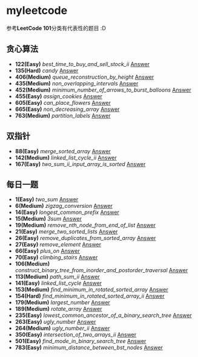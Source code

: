 # myleetcode
参考**LeetCode 101**分类有代表性的题目 :D
## 贪心算法
+ **122(Easy)** _best_time_to_buy_and_sell_stock_ii_ [Answer](https://github.com/theNiceGirl-137/myleetcode/blob/main/leetcode/editor/cn/%5B122%5Dbest_time_to_buy_and_sell_stock_ii.go)
+ **135(Hard)** _candy_ [Answer](https://github.com/theNiceGirl-137/myleetcode/blob/main/leetcode/editor/cn/%5B135%5Dcandy.go)
+ **406(Medium)** _queue_reconstruction_by_height_ [Answer](https://github.com/theNiceGirl-137/myleetcode/blob/main/leetcode/editor/cn/%5B406%5Dqueue_reconstruction_by_height.go)
+ **435(Medium)** _non_overlapping_intervals_ [Answer](https://github.com/theNiceGirl-137/myleetcode/blob/main/leetcode/editor/cn/%5B435%5Dnon_overlapping_intervals.go)
+ **452(Medium)** _minimum_number_of_arrows_to_burst_balloons_ [Answer](https://github.com/theNiceGirl-137/myleetcode/blob/main/leetcode/editor/cn/%5B452%5Dminimum_number_of_arrows_to_burst_balloons.go)
+ **455(Easy)** _assign_cookies_ [Answer](https://github.com/theNiceGirl-137/myleetcode/blob/main/leetcode/editor/cn/%5B455%5Dassign_cookies.go)
+ **605(Easy)** _can_place_flowers_ [Answer](https://github.com/theNiceGirl-137/myleetcode/blob/main/leetcode/editor/cn/%5B605%5Dcan_place_flowers.go)
+ **665(Easy)** _non_decreasing_array_ [Answer](https://github.com/theNiceGirl-137/myleetcode/blob/main/leetcode/editor/cn/%5B665%5Dnon_decreasing_array.go)
+ **763(Medium)** _partition_labels_ [Answer](https://github.com/theNiceGirl-137/myleetcode/blob/main/leetcode/editor/cn/%5B763%5Dpartition_labels.go)
## 双指针
+ **88(Easy)** _merge_sorted_array_ [Answer](https://github.com/theNiceGirl-137/myleetcode/blob/main/leetcode/editor/cn/%5B88%5Dmerge_sorted_array.go)
+ **142(Medium)** _linked_list_cycle_ii_ [Answer](https://github.com/theNiceGirl-137/myleetcode/blob/main/leetcode/editor/cn/%5B142%5Dlinked_list_cycle_ii.go)
+ **167(Easy)** _two_sum_ii_input_array_is_sorted_ [Answer](https://github.com/theNiceGirl-137/myleetcode/blob/main/leetcode/editor/cn/%5B167%5Dtwo_sum_ii_input_array_is_sorted.go)
## 每日一题
+ **1(Easy)** _two_sum_ [Answer](https://github.com/theNiceGirl-137/myleetcode/blob/main/leetcode/editor/cn/%5B1%5Dtwo_sum.go)
+ **6(Medium)** _zigzag_conversion_ [Answer](https://github.com/theNiceGirl-137/myleetcode/blob/main/leetcode/editor/cn/%5B6%5Dzigzag_conversion.go)
+ **14(Easy)** _longest_common_prefix_ [Answer](https://github.com/theNiceGirl-137/myleetcode/blob/main/leetcode/editor/cn/%5B14%5Dlongest_common_prefix.go)
+ **15(Medium)** _3sum_ [Answer](https://github.com/theNiceGirl-137/myleetcode/blob/main/leetcode/editor/cn/%5B15%5D3sum.go)
+ **19(Medium)** _remove_nth_node_from_end_of_list_ [Answer](https://github.com/theNiceGirl-137/myleetcode/blob/main/leetcode/editor/cn/%5B19%5Dremove_nth_node_from_end_of_list.go)
+ **21(Easy)** _merge_two_sorted_lists_ [Answer](https://github.com/theNiceGirl-137/myleetcode/blob/main/leetcode/editor/cn/%5B21%5Dmerge_two_sorted_lists.go)
+ **26(Easy)** _remove_duplicates_from_sorted_array_ [Answer](https://github.com/theNiceGirl-137/myleetcode/blob/main/leetcode/editor/cn/%5B26%5Dremove_duplicates_from_sorted_array.go)
+ **27(Easy)** _remove_element_ [Answer](https://github.com/theNiceGirl-137/myleetcode/blob/main/leetcode/editor/cn/%5B27%5Dremove_element.go)
+ **66(Easy)** _plus_on_ [Answer](https://github.com/theNiceGirl-137/myleetcode/blob/main/leetcode/editor/cn/%5B66%5Dplus_one.go)
+ **70(Easy)** _climbing_stairs_ [Answer](https://github.com/theNiceGirl-137/myleetcode/blob/main/leetcode/editor/cn/%5B70%5Dclimbing_stairs.go)
+ **106(Medium)** _construct_binary_tree_from_inorder_and_postorder_traversal_ [Answer](https://github.com/theNiceGirl-137/myleetcode/blob/main/leetcode/editor/cn/%5B106%5Dconstruct_binary_tree_from_inorder_and_postorder_traversal.go)
+ **113(Medium)** _path_sum_ii_ [Answer](https://github.com/theNiceGirl-137/myleetcode/blob/main/leetcode/editor/cn/%5B113%5Dpath_sum_ii.go)
+ **141(Easy)** _linked_list_cycle_ [Answer](https://github.com/theNiceGirl-137/myleetcode/blob/main/leetcode/editor/cn/%5B141%5Dlinked_list_cycle.go)
+ **153(Medium)** _find_minimum_in_rotated_sorted_array_ [Answer](https://github.com/theNiceGirl-137/myleetcode/blob/main/leetcode/editor/cn/%5B153%5Dfind_minimum_in_rotated_sorted_array.go)
+ **154(Hard)** _find_minimum_in_rotated_sorted_array_ii_ [Answer](https://github.com/theNiceGirl-137/myleetcode/blob/main/leetcode/editor/cn/%5B154%5Dfind_minimum_in_rotated_sorted_array_ii.go)
+ **179(Medium)** _largest_number_ [Answer](https://github.com/theNiceGirl-137/myleetcode/blob/main/leetcode/editor/cn/%5B179%5Dlargest_number.go)
+ **189(Medium)** _rotate_array_ [Answer](https://github.com/theNiceGirl-137/myleetcode/blob/main/leetcode/editor/cn/%5B189%5Drotate_array.go)
+ **235(Easy)** _lowest_common_ancestor_of_a_binary_search_tree_ [Answer](https://github.com/theNiceGirl-137/myleetcode/blob/main/leetcode/editor/cn/%5B235%5Dlowest_common_ancestor_of_a_binary_search_tree.go)
+ **263(Easy)** _ugly_number_ [Answer](https://github.com/theNiceGirl-137/myleetcode/blob/main/leetcode/editor/cn/%5B263%5Dugly_number.go)
+ **264(Medium)** _ugly_number_ii_ [Answer](https://github.com/theNiceGirl-137/myleetcode/blob/main/leetcode/editor/cn/%5B264%5Dugly_number_ii.go)
+ **350(Easy)** _intersection_of_two_arrays_ii_ [Answer](https://github.com/theNiceGirl-137/myleetcode/blob/main/leetcode/editor/cn/%5B350%5Dintersection_of_two_arrays_ii.go)
+ **501(Easy)** _find_mode_in_binary_search_tree_ [Answer](https://github.com/theNiceGirl-137/myleetcode/blob/main/leetcode/editor/cn/%5B501%5Dfind_mode_in_binary_search_tree.go)
+ **783(Easy)** _minimum_distance_between_bst_nodes_ [Answer](https://github.com/theNiceGirl-137/myleetcode/blob/main/leetcode/editor/cn/%5B783%5Dminimum_distance_between_bst_nodes.go)
